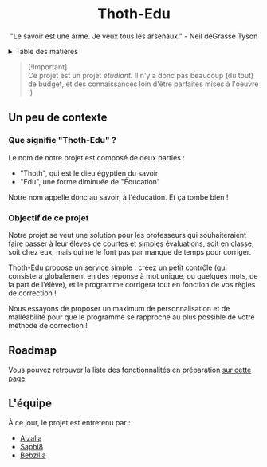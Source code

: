 <div align="center">
  <h1>Thoth-Edu</h1>
  <p>"Le savoir est une arme. Je veux tous les arsenaux." - Neil deGrasse Tyson</p>
</div>

<details>
  <summary>Table des matières</summary>

  - [Un peu de contexte](https://github.com/Thoth-Edu#un-peu-de-contexte))
    - [Que signifie "Thoth-Edu" ?](https://github.com/Thoth-Edu#que-signifie-thoth-edu-)
    - [Objectif de ce projet](https://github.com/Thoth-Edu#objectif-de-ce-projet)
  - [Roadmap](https://github.com/Thoth-Edu#roadmap)
  - [L'équipe](https://github.com/Thoth-Edu#l%C3%A9quipe)
</details>

> [!Important]\
> Ce projet est un projet _étudiant_. Il n'y a donc pas beaucoup (du tout) de budget, et des connaissances loin d'être parfaites mises à l'oeuvre :)

## Un peu de contexte

### Que signifie "Thoth-Edu" ?

Le nom de notre projet est composé de deux parties :

- "Thoth", qui est le dieu égyptien du savoir
- "Edu", une forme diminuée de "Éducation"

Notre nom appelle donc au savoir, à l'éducation. Et ça tombe bien !

### Objectif de ce projet

Notre projet se veut une solution pour les professeurs qui souhaiteraient faire passer à leur élèves de courtes et simples évaluations, soit en classe, soit chez eux, mais qui ne le font pas par manque de temps pour corriger.

Thoth-Edu propose un service simple : créez un petit contrôle (qui consistera globalement en des réponse à mot unique, ou quelques mots, de la part de l'élève), et le programme corrigera tout en fonction de vos règles de correction !

Nous essayons de proposer un maximum de personnalisation et de malléabilité pour que le programme se rapproche au plus possible de votre méthode de correction !

## Roadmap

Vous pouvez retrouver la liste des fonctionnalités en préparation [sur cette page](https://github.com/orgs/Thoth-Edu/projects/1)

## L'équipe

À ce jour, le projet est entretenu par :

- [Alzalia](https://github.com/alzalia1)
- [Saphi8](https://github.com/Saphi8)
- [Bebzilla](https://github.com/bebzilla17)

